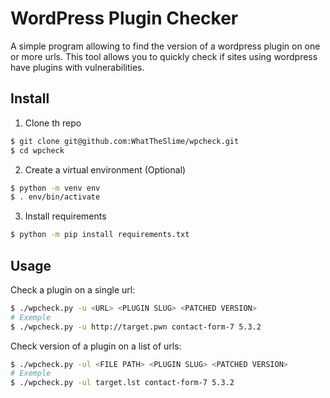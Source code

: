 # WordPress Plugin Checker

A simple program allowing to find the version of a wordpress plugin on one or more urls.
This tool allows you to quickly check if sites using wordpress have plugins with vulnerabilities.

## Install
1. Clone th repo
```bash
$ git clone git@github.com:WhatTheSlime/wpcheck.git
$ cd wpcheck
```

2. Create a virtual environment (Optional)
```bash
$ python -m venv env
$ . env/bin/activate
```

3. Install requirements
```bash
$ python -m pip install requirements.txt
```

## Usage
Check a plugin on a single url:
```bash
$ ./wpcheck.py -u <URL> <PLUGIN SLUG> <PATCHED VERSION>
# Exemple
$ ./wpcheck.py -u http://target.pwn contact-form-7 5.3.2
```

Check version of a plugin on a list of urls:
```bash
$ ./wpcheck.py -ul <FILE PATH> <PLUGIN SLUG> <PATCHED VERSION>
# Exemple
$ ./wpcheck.py -ul target.lst contact-form-7 5.3.2
```
